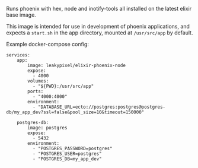 Runs phoenix with hex, node and inotify-tools all installed on the latest elixir
base image.

This image is intended for use in development of phoenix applications, and
expects a `start.sh` in the app directory, mounted at `/usr/src/app` by default.


Example docker-compose config:
```
services:
    app:
        image: leakypixel/elixir-phoenix-node
        expose:
          - 4000
        volumes:
          - "${PWD}:/usr/src/app"
        ports:
          - "4000:4000"
        environment:
          - "DATABASE_URL=ecto://postgres:postgres@postgres-db/my_app_dev?ssl=false&pool_size=10&timeout=150000"
  
    postgres-db:
        image: postgres
        expose:
          - 5432
        environment:
          - "POSTGRES_PASSWORD=postgres"
          - "POSTGRES_USER=postgres"
          - "POSTGRES_DB=my_app_dev"
  
```

